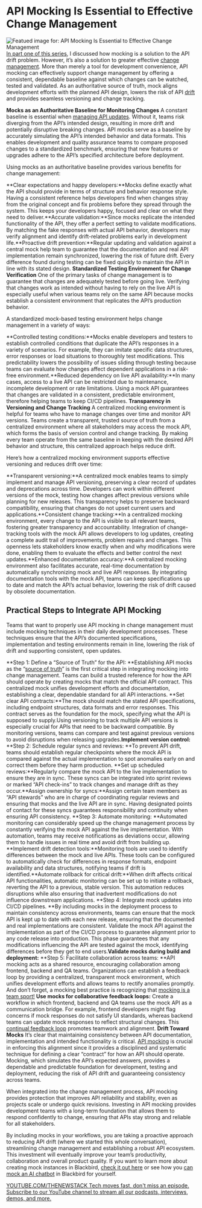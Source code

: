 # API Mocking Is Essential to Effective Change Management
![Featued image for: API Mocking Is Essential to Effective Change Management](https://cdn.thenewstack.io/media/2024/11/365e6cb8-doubles-1024x575.png)
[In part one of this series](https://thenewstack.io/the-tidal-wave-of-api-drift-use-mocking-to-stay-afloat/), I discussed how mocking is a solution to the API drift problem. However, it’s also a solution to greater effective [change management](https://thenewstack.io/the-chickens-have-flown-the-coop-change-management-is-back/). More than merely a tool for development convenience, API mocking can effectively support change management by offering a consistent, dependable baseline against which changes can be watched, tested and validated.
As an authoritative source of truth, mock aligns development efforts with the planned API design, lowers the risk of API [drift](https://thenewstack.io/chaos-under-control-addressing-cloud-infrastructure-drift/) and provides seamless versioning and change tracking.

**Mocks as an Authoritative Baseline for Monitoring Changes**
A constant baseline is essential when [managing API updates](https://thenewstack.io/api-management/). Without it, teams risk diverging from the API’s intended design, resulting in more drift and potentially disruptive breaking changes. API mocks serve as a baseline by accurately simulating the API’s intended behavior and data formats. This enables development and quality assurance teams to compare proposed changes to a standardized benchmark, ensuring that new features or upgrades adhere to the API’s specified architecture before deployment.

Using mocks as an authoritative baseline provides various benefits for change management:

**Clear expectations and happy developers:**Mocks define exactly what the API should provide in terms of structure and behavior response style. Having a consistent reference helps developers find when changes stray from the original concept and fix problems before they spread through the system. This keeps your developers happy, focused and clear on what they need to deliver.**Accurate validation:**Since mocks replicate the intended functionality of the API, they offer a perfect setting to validate modifications. By matching the fake responses with actual API behavior, developers may verify alignment and identify drift-related problems early in development life.**Proactive drift prevention:**Regular updating and validation against a central mock help team to guarantee that the documentation and real API implementation remain synchronized, lowering the risk of future drift. Every difference found during testing can be fixed quickly to maintain the API in line with its stated design.
**Standardized Testing Environment for Change Verification**
One of the primary tasks of change management is to guarantee that changes are adequately tested before going live. Verifying that changes work as intended without having to rely on the live API is especially useful when various teams rely on the same API because mocks establish a consistent environment that replicates the API’s production behavior.

A standardized mock-based testing environment helps change management in a variety of ways:

**Controlled testing conditions:**Mocks enable developers and testers to establish controlled conditions that duplicate the API’s responses in a variety of scenarios. For example, they can imitate specific data structures, error responses or load situations to thoroughly test modifications. This predictability lowers the possibility of issues sliding through testing because teams can evaluate how changes affect dependent applications in a risk-free environment.**Reduced dependency on live API availability:**In many cases, access to a live API can be restricted due to maintenance, incomplete development or rate limitations. Using a mock API guarantees that changes are validated in a consistent, predictable environment, therefore helping teams to keep CI/CD pipelines.
**Transparency in Versioning and Change Tracking**
A centralized mocking environment is helpful for teams who have to manage changes over time and monitor API versions. Teams create a transparent, trusted source of truth from a centralized environment where all stakeholders may access the mock API, which forms the basis of version control and change tracking. By making every team operate from the same baseline in keeping with the desired API behavior and structure, this centralized approach helps reduce drift.

Here’s how a centralized mocking environment supports effective versioning and reduces drift over time:

**Transparent versioning:**A centralized mock enables teams to simply implement and manage API versioning, preserving a clear record of updates and deprecations across time. Developers can work within different versions of the mock, testing how changes affect previous versions while planning for new releases. This transparency helps to preserve backward compatibility, ensuring that changes do not upset current users and applications.**Consistent change tracking:**In a centralized mocking environment, every change to the API is visible to all relevant teams, fostering greater transparency and accountability. Integration of change-tracking tools with the mock API allows developers to log updates, creating a complete audit trail of improvements, problem repairs and changes. This openness lets stakeholders know exactly when and why modifications were done, enabling them to evaluate the effects and better control the next updates.**Enhanced documentation accuracy:**A centralized mocking environment also facilitates accurate, real-time documentation by automatically synchronizing mock and live API responses. By integrating documentation tools with the mock API, teams can keep specifications up to date and match the API’s actual behavior, lowering the risk of drift caused by obsolete documentation.
## Practical Steps to Integrate API Mocking
Teams that want to properly use API mocking in change management must include mocking techniques in their daily development processes. These techniques ensure that the API’s documented specifications, implementation and testing environments remain in line, lowering the risk of drift and supporting consistent, open updates.

**Step 1: Define a “Source of Truth” for the API: **Establishing API mocks as the “[source of truth](https://www.getambassador.io/blog/openapi-specification-structure-best-practices)” is the first critical step in integrating mocking into change management. Teams can build a trusted reference for how the API should operate by creating mocks that match the official API contract. This centralized mock unifies development efforts and documentation, establishing a clear, dependable standard for all API interactions.
**Set clear API contracts:**The mock should match the stated API specifications, including endpoint structures, data formats and error responses. This contract serves as the foundation for the mock, specifying what the API is supposed to supply.Using versioning to track multiple API versions is especially crucial for APIs that need to be backward compatible. By monitoring versions, teams can compare and test against previous versions to avoid disruptions when releasing upgrades.**Implement version control:**
**Step 2: Schedule regular syncs and reviews: **To prevent API drift, teams should establish regular checkpoints where the mock API is compared against the actual implementation to spot anomalies early on and correct them before they harm production.
**Set up scheduled reviews:**Regularly compare the mock API to the live implementation to ensure they are in sync. These syncs can be integrated into sprint reviews or marked “API check-ins” to track changes and manage drift as they occur.**Assign ownership for syncs:**Assign certain team members as “API stewards” who are in charge of coordinating regular reviews and ensuring that mocks and the live API are in sync. Having designated points of contact for these syncs guarantees responsibility and continuity when ensuring API consistency.
**Step 3: Automate monitoring: **Automated monitoring can considerably speed up the change management process by constantly verifying the mock API against the live implementation. With automation, teams may receive notifications as deviations occur, allowing them to handle issues in real time and avoid drift from building up.
**Implement drift detection tools:**Monitoring tools are used to identify differences between the mock and live APIs. These tools can be configured to automatically check for differences in response formats, endpoint availability and data structures, notifying teams if drift is identified.**Automate rollback for critical drift:**When drift affects critical API functionalities, automatic monitoring can be set up to initiate a rollback, reverting the API to a previous, stable version. This automation reduces disruptions while also ensuring that inadvertent modifications do not influence downstream applications.
**Step 4: Integrate mock updates into CI/CD pipelines. **By including mocks in the deployment process to maintain consistency across environments, teams can ensure that the mock API is kept up to date with each new release, ensuring that the documented and real implementations are consistent.
Validate the mock API against the implementation as part of the CI/CD process to guarantee alignment prior to any code release into production. This phase guarantees that any modifications influencing the API are tested against the mock, identifying differences before they get to end users.**Validate mocks during build and deployment:**
**Step 5: Facilitate collaboration across teams: **API mocking acts as a shared resource, encouraging collaboration among frontend, backend and QA teams. Organizations can establish a feedback loop by providing a centralized, transparent mock environment, which unifies development efforts and allows teams to rectify anomalies promptly. And don’t forget, a mocking best practice is recognizing that [mocking is a team sport!](https://www.forbes.com/councils/forbestechcouncil/2024/10/30/api-mocking-is-a-team-sport/)
**Use mocks for collaborative feedback loops:** Create a workflow in which frontend, backend and QA teams use the mock API as a communication bridge. For example, frontend developers might flag concerns if mock responses do not satisfy UI standards, whereas backend teams can update mock responses to reflect structural changes. This [continual feedback loop](https://www.getambassador.io/blog/boost-developer-velocity-optimizing-feedback-loops) promotes teamwork and alignment.
**Drift Toward Mocks**
It’s clear that maintaining consistency between API documentation, implementation and intended functionality is critical. [API mocking](https://www.getambassador.io/blog/mocking-ai-chatbot-api) is crucial in enforcing this alignment since it provides a disciplined and systematic technique for defining a clear “contract” for how an API should operate. Mocking, which simulates the API’s expected answers, provides a dependable and predictable foundation for development, testing and deployment, reducing the risk of API drift and guaranteeing consistency across teams.

When integrated into the change management process, API mocking provides protection that improves API reliability and stability, even as projects scale or undergo quick revisions. Investing in API mocking provides development teams with a long-term foundation that allows them to respond confidently to change, ensuring that APIs stay strong and reliable for all stakeholders.

By including mocks in your workflows, you are taking a proactive approach to reducing API drift (where we started this whole conversation), streamlining change management and establishing a robust API ecosystem. This investment will eventually improve your team’s productivity, collaboration and overall product quality. If you want to learn more about creating mock instances in Blackbird, [check it out here](https://www.getambassador.io/docs/blackbird/latest/guides/mocks) or see how you [can mock an AI chatbot](https://www.getambassador.io/blog/mocking-ai-chatbot-api) in Blackbird for yourself.

[
YOUTUBE.COM/THENEWSTACK
Tech moves fast, don't miss an episode. Subscribe to our YouTube
channel to stream all our podcasts, interviews, demos, and more.
](https://youtube.com/thenewstack?sub_confirmation=1)